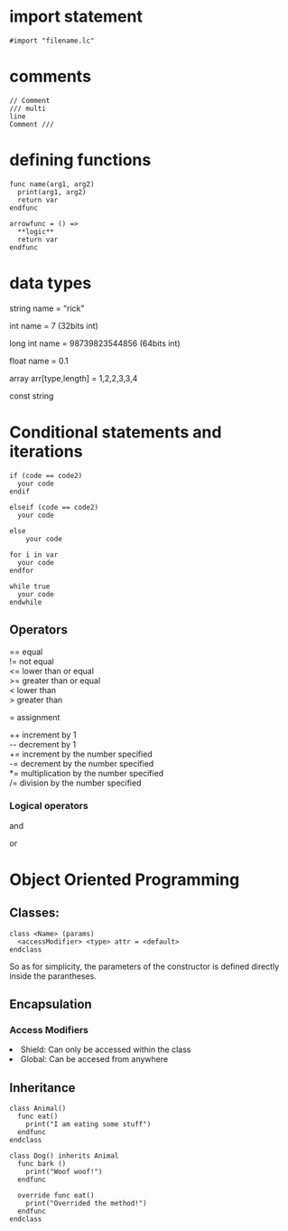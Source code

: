 # import statement
` #import "filename.lc" `

# comments
```
// Comment
/// multi  
line
Comment ///
```
# defining functions
```
func name(arg1, arg2)
  print(arg1, arg2)
  return var
endfunc

arrowfunc = () =>
  **logic**
  return var
endfunc
```
# data types


string name = "rick"

int name = 7 (32bits int)

long int name = 98739823544856 (64bits int)

float name = 0.1

array arr[type,length] = 1,2,2,3,3,4

const string
# Conditional statements and iterations
```
if (code == code2)
  your code
endif
```
```
elseif (code == code2)
  your code
```
```
else 
    your code
```
```
for i in var
  your code
endfor
```
```
while true
  your code
endwhile
```

## Operators

== equal <br>
!= not equal <br>
<= lower than or equal <br>
\>= greater than or equal <br>
< lower than <br>
\> greater than <br>

= assignment <br>

++ increment by 1 <br>
-- decrement by 1 <br>
+= increment by the number specified<br>
-= decrement by the number specified<br>
*= multiplication by the number specified<br>
/= division by the number specified<br>
### Logical operators
and

or

# Object Oriented Programming
## Classes:
```
class <Name> (params)
  <accessModifier> <type> attr = <default>
endclass
```
So as for simplicity, the parameters of the constructor is defined directly inside the parantheses.

## Encapsulation
### Access Modifiers
<li> Shield: Can only be accessed within the class </li>

<li> Global: Can be accesed from anywhere </li>

## Inheritance 
```
class Animal() 
  func eat() 
    print("I am eating some stuff")
  endfunc
endclass

class Dog() inherits Animal
  func bark () 
    print("Woof woof!")
  endfunc
  
  override func eat()
    print("Overrided the method!")
  endfunc
endclass
```
